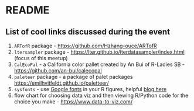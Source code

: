 # README

## List of cool links discussed during the event

1. `ARTofR` package - https://github.com/Hzhang-ouce/ARTofR
2. `ltersampler` package - https://lter.github.io/lterdatasampler/index.html (focus of this meetup)
3. `CalEcoPal` - a California color pallet created by An Bui of R-Ladies SB - https://github.com/an-bui/calecopal
4. `paleteer` package - a package of palet packages https://emilhvitfeldt.github.io/paletteer/
5. `sysfonts` - use [Google fonts](https://fonts.google.com/) in your R figures, helpful [blog here](https://babichmorrowc.github.io/post/2019-10-11-google-fonts/)
6. flow chart for choosing data viz and then viewing R/Python code for the choice you make - https://www.data-to-viz.com/